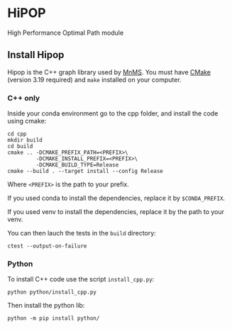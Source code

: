 # HiPOP
High Performance Optimal Path module

## Install Hipop

Hipop is the C++ graph library used by [MnMS](https://github.com/licit-lab/MnMS.git). You must have [CMake](https://cmake.org) (version 3.19 required) and `make` installed on your computer.

### C++ only

Inside your conda environment go to the cpp folder, and install the code using cmake:

```shell
cd cpp
mkdir build
cd build
cmake .. -DCMAKE_PREFIX_PATH=<PREFIX>\
         -DCMAKE_INSTALL_PREFIX=<PREFIX>\
         -DCMAKE_BUILD_TYPE=Release
cmake --build . --target install --config Release
```
Where `<PREFIX>` is the path to your prefix.

If you used conda to install the dependencies, replace it by `$CONDA_PREFIX`.

If you used venv to install the dependencies, replace it by the path to your venv.

You can then lauch the tests in the `build` directory:

```shell
ctest --output-on-failure
```


### Python

To install C++ code use the script `install_cpp.py`:

```shell
python python/install_cpp.py   
```

Then install the python lib:
```shell
python -m pip install python/
```
